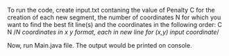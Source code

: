 To run the code, create input.txt contaning the value of Penalty C for the creation of each new segment, the number of coordinates N for which you want to find the best fit line(s) and the coordinates in the following order:
C
N
/*N coordinates in x y format, each in new line for (x,y) input coordinate*/

Now, run Main.java file. The output would be printed on console.
